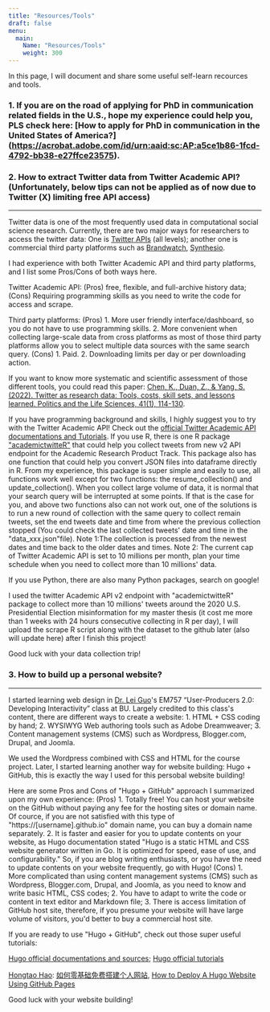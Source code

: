 ```yaml
---
title: "Resources/Tools"
draft: false
menu:
  main:
    Name: "Resources/Tools"
    weight: 300
---
```


In this page, I will document and share some useful self-learn recources and tools.

### 1. If you are on the road of applying for PhD in communication related fields in the U.S., hope my experience could help you, PLS check here: [How to apply for PhD in communication in the United States of America?] (https://acrobat.adobe.com/id/urn:aaid:sc:AP:a5ce1b86-1fcd-4792-bb38-e27ffce23575).

### 2. How to extract Twitter data from Twitter Academic API? (Unfortunately, below tips can not be applied as of now due to Twitter (X) limiting free API access)
---

Twitter data is one of the most frequently used data in computational social science research. Currently, there are two major ways for researchers to access the twitter data: One is [Twitter APIs](https://developer.twitter.com/en/docs/twitter-api) (all levels); another one is commercial third party platforms such as [Brandwatch](https://www.brandwatch.com/), [Synthesio](https://www.synthesio.com/).

I had experience with both Twitter Academic API and third party platforms, and I list some Pros/Cons of both ways here.
            
Twitter Academic API: (Pros) free, flexible, and full-archive history data; (Cons) Requiring programming skills as you need to write the code for access and scrape.

Third party platforms: (Pros) 1. More user friendly interface/dashboard, so you do not have to use programming skills. 2. More convenient when collecting large-scale data from cross platforms as most of those third party platforms allow you to select multiple data sources with the same search query. (Cons) 1. Paid. 2. Downloading limits per day or per downloading action.

If you want to know more systematic and scientific assessment of those different tools, you could read this paper: [Chen, K., Duan, Z., & Yang, S. (2022). Twitter as research data: Tools, costs, skill sets, and lessons learned. Politics and the Life Sciences, 41(1), 114-130](https://www.cambridge.org/core/journals/politics-and-the-life-sciences/article/twitter-as-research-data/6B31D18C5E2F9B8F9C0301BFB05F1C27).

If you have programming background and skills, I highly suggest you to try with the Twitter Academic API! Check out the [official Twitter Academic API documentations and Tutorials](https://developer.twitter.com/en/use-cases/do-research/academic-research/resources). If you use R, there is one R package ["academictwitteR"](https://github.com/cjbarrie/academictwitteR) that could help you collect tweets from new v2 API endpoint for the Academic Research Product Track. This package also has one function that could help you convert JSON files into dataframe directly in R. From my experience, this package is super simple and easily to use, all functions work well except for two functions: the resume_collection() and update_collection(). When you collect large volume of data, it is normal that your search query will be interrupted at some points. If that is the case for you, and above two functions also can not work out, one of the solutions is to run a new round of collection with the same query to collect remain tweets, set the end tweets date and time from where the previous collection stopped (You could check the last collected tweets' date and time in the "data_xxx.json"file). Note 1:The collection is processed from the newest dates and time back to the older dates and times. Note 2: The current cap of Twitter Academic API is set to 10 millions per month, plan your time schedule when you need to collect more than  10 millions' data.

If you use Python, there are also many Python packages, search on google!

I used the twitter Academic API v2 endpoint with "academictwitteR" package to collect more than 10 millions' tweets around the 2020 U.S. Presidential Election misinformation for my master thesis (it cost me more than 1 weeks with 24 hours consecutive collecting in R per day), I will upload the scrape R script along with the dataset to the github later (also will update here) after I finish this project!

Good luck with your data collection trip!

### 3. How to build up a personal website?
---
I started learning web design in [Dr. Lei Guo](https://www.leiguo.net/)'s EM757 “User-Producers 2.0: Developing Interactivity” class at BU. Largely credited to this class's content, there are different ways to create a website: 1. HTML + CSS coding by hand; 2. WYSIWYG Web authoring tools such as Adobe Dreamweaver; 3. Content management systems (CMS) such as Wordpress, Blogger.com, Drupal, and Joomla. 

We used the Wordpress combined with CSS and HTML for the course project. Later, I started learning another way for website building: Hugo + GitHub, this is exactly the way I used for this persobal website building! 

Here are some Pros and Cons of "Hugo + GitHub" approach I summarized upon my own experience: (Pros) 1. Totally free! You can host your website on the GitHub without paying any fee for the hosting sites or domain name. Of cource, if you are not satisfied with this type of "https://[username].github.io" domain name, you can buy a domain name separately. 2. It is faster and easier for you to update contents on your website, as Hugo documentation stated "Hugo is a static HTML and CSS website generator written in Go. It is optimized for speed, ease of use, and configurability." So, if you are blog writing enthusiasts, or you have the need to update contents on your website frequently, go with Hugo!
 (Cons) 1. More complicated than using content management systems (CMS) such as Wordpress, Blogger.com, Drupal, and Joomla, as you need to know and write basic HTML, CSS codes; 2. You have to adapt to write the code or content in text editor and Markdown file; 3. There is access limitation of GitHub host site, therefore, if you presume your website will have large volume of visitors, you'd better to buy a commercial host site.
 
 If you are ready to use "Hugo + GitHub", check out those super useful tutorials:
 
[Hugo official documentations and sources](https://gohugo.io/); [Hugo official tutorials](https://gohugo.io/getting-started/quick-start/)

[Hongtao Hao](https://hongtaoh.com/): [如何零基础免费搭建个人网站](https://hongtaoh.com/cn/2021/03/02/personal-website-tutorial/), [How to Deploy A Hugo Website Using GitHub Pages](https://hongtaoh.com/en/2021/04/05/hugo-deploy-github-actions/)

Good luck with your website building!
